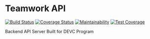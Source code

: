 # Teamwork API

[![Build Status](https://travis-ci.com/ismailah28/teamwork-api.svg?branch=master)](https://travis-ci.com/ismailah28/teamwork-api)
[![Coverage Status](https://coveralls.io/repos/github/ismailah28/teamwork-api/badge.svg?branch=chore/setup-base-application)](https://coveralls.io/github/ismailah28/teamwork-api?branch=chore/setup-base-application)
[![Maintainability](https://api.codeclimate.com/v1/badges/0776e96a95a28fd67094/maintainability)](https://codeclimate.com/github/ismailah28/teamwork-api/maintainability)
[![Test Coverage](https://api.codeclimate.com/v1/badges/0776e96a95a28fd67094/test_coverage)](https://codeclimate.com/github/ismailah28/teamwork-api/test_coverage)

Backend API Server Built for DEVC Program
